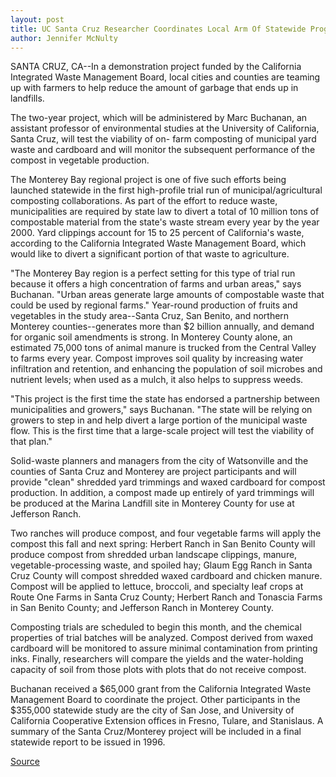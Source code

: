 ```yaml
---
layout: post
title: UC Santa Cruz Researcher Coordinates Local Arm Of Statewide Program To Compost Municipal Yard Waste For Agricultural Uses
author: Jennifer McNulty
---
```


SANTA CRUZ, CA--In a demonstration project funded by the  California Integrated Waste Management Board, local cities and  counties are teaming up with farmers to help reduce the amount of  garbage that ends up in landfills.

The two-year project, which will be administered by Marc  Buchanan, an assistant professor of environmental studies at the  University of California, Santa Cruz, will test the viability of on- farm composting of municipal yard waste and cardboard and will  monitor the subsequent performance of the compost in vegetable  production.

The Monterey Bay regional project is one of five such efforts  being launched statewide in the first high-profile trial run of  municipal/agricultural composting collaborations. As part of the  effort to reduce waste, municipalities are required by state law to  divert a total of 10 million tons of compostable material from the  state's waste stream every year by the year 2000. Yard clippings  account for 15 to 25 percent of California's waste, according to the  California Integrated Waste Management Board, which would like to  divert a significant portion of that waste to agriculture.

"The Monterey Bay region is a perfect setting for this type of  trial run because it offers a high concentration of farms and urban  areas," says Buchanan. "Urban areas generate large amounts of  compostable waste that could be used by regional farms." Year-round  production of fruits and vegetables in the study area--Santa Cruz,  San Benito, and northern Monterey counties--generates more than $2  billion annually, and demand for organic soil amendments is strong.  In Monterey County alone, an estimated 75,000 tons of animal  manure is trucked from the Central Valley to farms every year.  Compost improves soil quality by increasing water infiltration and  retention, and enhancing the population of soil microbes and nutrient  levels; when used as a mulch, it also helps to suppress weeds.

"This project is the first time the state has endorsed a  partnership between municipalities and growers," says Buchanan.  "The state will be relying on growers to step in and help divert a  large portion of the municipal waste flow. This is the first time  that a large-scale project will test the viability of that plan."

Solid-waste planners and managers from the city of  Watsonville and the counties of Santa Cruz and Monterey are project  participants and will provide "clean" shredded yard trimmings and  waxed cardboard for compost production. In addition, a compost  made up entirely of yard trimmings will be produced at the Marina  Landfill site in Monterey County for use at Jefferson Ranch.

Two ranches will produce compost, and four vegetable farms  will apply the compost this fall and next spring: Herbert Ranch in  San Benito County will produce compost from shredded urban  landscape clippings, manure, vegetable-processing waste, and  spoiled hay; Glaum Egg Ranch in Santa Cruz County will compost  shredded waxed cardboard and chicken manure. Compost will be  applied to lettuce, broccoli, and specialty leaf crops at Route One  Farms in Santa Cruz County; Herbert Ranch and Tonascia Farms in  San Benito County; and Jefferson Ranch in Monterey County.

Composting trials are scheduled to begin this month, and the  chemical properties of trial batches will be analyzed. Compost  derived from waxed cardboard will be monitored to assure minimal  contamination from printing inks. Finally, researchers will compare  the yields and the water-holding capacity of soil from those plots  with plots that do not receive compost.

Buchanan received a $65,000 grant from the California  Integrated Waste Management Board to coordinate the project. Other  participants in the $355,000 statewide study are the city of San  Jose, and University of California Cooperative Extension offices in  Fresno, Tulare, and Stanislaus. A summary of the Santa  Cruz/Monterey project will be included in a final statewide report  to be issued in 1996.

[Source](http://www1.ucsc.edu/news_events/press_releases/archive/94-95/08-94/083094-UCSC_researcher_coo.html "Permalink to 083094-UCSC_researcher_coo")
